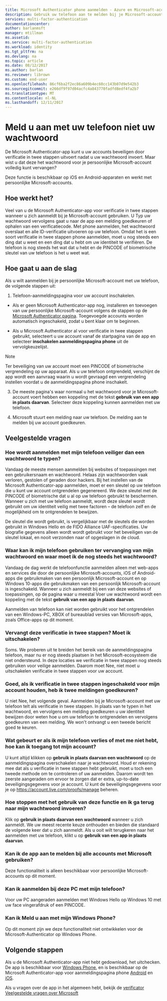```yaml
---
title: Microsoft Authenticator phone aanmelden - Azure en Microsoft-accounts | Microsoft Docs
description: Gebruik uw telefoon aan te melden bij je Microsoft-account in plaats van uw wachtwoord te typen. Dit artikel worden veelgestelde vragen beantwoord over deze functie.
services: multi-factor-authentication
documentationcenter: 
author: barlanmsft
manager: mtillman
ms.assetid: 
ms.service: multi-factor-authentication
ms.workload: identity
ms.tgt_pltfrm: na
ms.devlang: na
ms.topic: article
ms.date: 08/12/2017
ms.author: barlan
ms.reviewer: librown
ms.custom: end-user
ms.openlocfilehash: 86cf6ba2f2ec86a609b4ec60cc143b07d9e542b3
ms.sourcegitcommit: e266df9f97d04acfc4a843770fadfd8edf4fa2b7
ms.translationtype: MT
ms.contentlocale: nl-NL
ms.lasthandoff: 12/11/2017
---
```

# <a name="sign-in-with-your-phone-not-your-password"></a>Meld u aan met uw telefoon niet uw wachtwoord

De Microsoft Authenticator-app kunt u uw accounts beveiligen door verificatie in twee stappen uitvoert nadat u uw wachtwoord invoert. Maar wist u dat deze het wachtwoord voor je persoonlijke Microsoft-account volledig kunt vervangen?

Deze functie is beschikbaar op iOS en Android-apparaten en werkt met persoonlijke Microsoft-accounts.

## <a name="how-it-works"></a>Hoe werkt het?

Veel van u de Microsoft Authenticator-app voor verificatie in twee stappen wanneer u zich aanmeldt bij je Microsoft-account gebruiken. U Typ uw wachtwoord vervolgens gaat u naar de app een melding goedkeuren of ophalen van een verificatiecode. Met phone aanmelden, het wachtwoord overslaat en alle ID-verificatie uitvoeren op uw telefoon. Omdat het is een soort verificatie in twee stappen phone aanmelden, moet u nog steeds een ding dat u weet en een ding dat u hebt om uw identiteit te verifiëren. De telefoon is nog steeds het wat dat u hebt en de PINCODE of biometrische sleutel van uw telefoon is het u weet wat.

## <a name="how-to-get-started"></a>Hoe gaat u aan de slag

Als u wilt aanmelden bij je persoonlijke Microsoft-account met uw telefoon, de volgende stappen uit:

1. Telefoon-aanmeldingspagina voor uw account inschakelen.

  - Als er geen Microsoft Authenticator-app nog, installeren en toevoegen van uw persoonlijke Microsoft-account volgens de stappen op de [Microsoft Authenticator pagina](microsoft-authenticator-app-how-to.md). Toegevoegde accounts worden automatisch ingeschakeld, zodat u bent klaar om te beginnen.

  - Als u Microsoft Authenticator al voor verificatie in twee stappen gebruikt, selecteert u uw account vanaf de startpagina van de app en selecteer **inschakelen aanmeldingspagina phone** uit de vervolgkeuzelijst.

  >[!NOTE]
  >Ter beveiliging van uw account moet een PINCODE of biometrische vergrendeling op uw apparaat. Als u uw telefoon ontgrendeld, verschijnt de app wordt een aanvraag waarin u wordt gevraagd een vergrendeling instellen voordat u de aanmeldingspagina phone inschakelt.

3. De meeste pagina's waar normaal u het wachtwoord voor je Microsoft-account voert hebben een koppeling met de tekst **gebruik van een app in plaats daarvan**. Selecteer deze koppeling kunnen aanmelden met uw telefoon.

4. Microsoft stuurt een melding naar uw telefoon. De melding aan te melden bij uw account goedkeuren.   

## <a name="faq"></a>Veelgestelde vragen

### <a name="how-is-signing-in-with-my-phone-more-secure-than-typing-a-password"></a>Hoe wordt aanmelden met mijn telefoon veiliger dan een wachtwoord te typen?  

Vandaag de meeste mensen aanmelden bij websites of toepassingen met een gebruikersnaam en wachtwoord.  Helaas zijn wachtwoorden vaak verloren, gestolen of geraden door hackers. Bij het instellen van de Microsoft Authenticator-app aanmelden, moet er een sleutel op uw telefoon die u kunt uw account ontgrendelen gegenereerd. We deze sleutel met de PINCODE of biometrische dat u al op uw telefoon gebruikt te beschermen.  Wanneer u zich met uw telefoon aanmeldt, wordt deze sleutel wordt gebruikt om uw identiteit veilig met twee factoren – de telefoon zelf en de mogelijkheid om te ontgrendelen te bewijzen. 

De sleutel die wordt gebruikt, is vergelijkbaar met de sleutels die worden gebruikt in Windows Hello en de FIDO Alliance UAF-specificaties. Uw biografie gegevens alleen wordt wordt gebruikt voor het beveiligen van de sleutel lokaal, en nooit verzonden naar of opgeslagen in de cloud. 
 
### <a name="where-can-i-use-my-phone-to-replace-my-password-and-where-would-i-still-need-the-password"></a>Waar kan ik mijn telefoon gebruiken ter vervanging van mijn wachtwoord en waar moet ik de nog steeds het wachtwoord?  

Vandaag de dag werkt de telefoonfunctie aanmelden alleen met web-apps en services die door de persoonlijke Microsoft-accounts, iOS of Android-apps die gebruikmaken van een persoonlijk Microsoft-account en op Windows 10-apps die gebruikmaken van een persoonlijk Microsoft-account is ingeschakeld. Wanneer u zich aanmeldt bij een van deze websites of toepassingen, op de pagina waar u meestal Voer uw wachtwoord wordt een koppeling met de tekst **gebruik van een app in plaats daarvan**. 

Aanmelden van telefoon kan niet worden gebruikt voor het ontgrendelen van een Windows-PC, XBOX of bureaublad versies van Microsoft-apps, zoals Office-apps op dit moment.
 
### <a name="does-this-replace-two-step-verification-should-i-turn-it-off"></a>Vervangt deze verificatie in twee stappen? Moet ik uitschakelen?   

Soms. We proberen uit te breiden het bereik van de aanmeldingspagina telefoon, maar nu er nog steeds plaatsen in het Microsoft-ecosysteem die niet ondersteund. In deze locaties we verificatie in twee stappen nog steeds gebruiken voor veilige aanmelden. Daarom moet Nee, niet moet u uitschakelen verificatie in twee stappen voor uw account.
 
### <a name="okay-if-i-keep-two-step-verification-turned-on-for-my-account-do-i-have-to-approve-two-notifications"></a>Goed, als ik verificatie in twee stappen ingeschakeld voor mijn account houden, heb ik twee meldingen goedkeuren?

U niet Nee, het volgende geval. Aanmelden bij je Microsoft-account met uw telefoon telt als verificatie in twee stappen. In plaats van te typen in het wachtwoord, en vervolgens een melding goedkeuren u uw identiteit bewijzen door weten hoe u om uw telefoon te ontgrendelen en vervolgens goedkeuren van een melding. We won't ontvangt u een tweede bericht goed te keuren.

### <a name="what-if-i-lose-my-phone-or-dont-have-it-with-me-how-can-i-access-my-account"></a>Wat gebeurt er als ik mijn telefoon verlies of met me niet hebt, hoe kan ik toegang tot mijn account?  

U kunt altijd klikken op **gebruik in plaats daarvan een wachtwoord** op de aanmeldingspagina overschakelen naar je wachtwoord. Houd er rekening mee dat als u verificatie in twee stappen hebt gebruikt, moet u toch een tweede methode om te controleren of uw aanmelden. Daarom wordt ten zeerste aangeraden om ervoor te zorgen dat er extra, up-to-date beveiligingsgegevens voor je account. U kunt de beveiligingsgegevens voor je op https://account.live.com/proofs/manage beheren.
 
### <a name="how-do-i-stop-using-this-feature-and-go-back-to-entering-my-password"></a>Hoe stoppen met het gebruik van deze functie en ik ga terug naar mijn wachtwoord invoeren?

Klik op **gebruik in plaats daarvan een wachtwoord** wanneer u zich aanmeldt. We uw meest recente keuze onthouden en bieden die standaard de volgende keer dat u zich aanmeldt. Als u ooit wilt terugkeren naar het aanmelden met uw telefoon, klikt u op **gebruik van een app in plaats daarvan**. 
 
### <a name="can-i-use-the-app-to-sign-in-to-all-my-accounts-with-microsoft"></a>Kan ik de app aan te melden bij alle accounts met Microsoft gebruiken?   
Deze functionaliteit is alleen beschikbaar voor persoonlijke Microsoft-accounts op dit moment. 
 
### <a name="can-i-sign-into-my-pc-with-my-phone"></a>Kan ik aanmelden bij deze PC met mijn telefoon?  
Voor uw PC aangeraden aanmelden met Windows Hello op Windows 10 met uw face vingerafdruk of een PINCODE.   
 
### <a name="can-i-sign-in-with-my-windows-phone"></a>Kan ik Meld u aan met mijn Windows Phone?  
Op dit moment zijn we deze functionaliteit niet ontwikkelen voor de Microsoft-Authenticator op Windows Phone. 

## <a name="next-steps"></a>Volgende stappen
Als u de Microsoft Authenticator-app niet hebt gedownload, het uitchecken. De app is beschikbaar voor [Windows Phone](http://go.microsoft.com/fwlink/?Linkid=825071), en is beschikbaar op de Microsoft Authenticator-app voor aanmeldingspagina phone [Android](http://go.microsoft.com/fwlink/?Linkid=825072) en [iOS](http://go.microsoft.com/fwlink/?Linkid=825073).

Als u vragen over de app in het algemeen hebt, bekijk de [verificator Veelgestelde vragen over Microsoft](microsoft-authenticator-app-faq.md)
